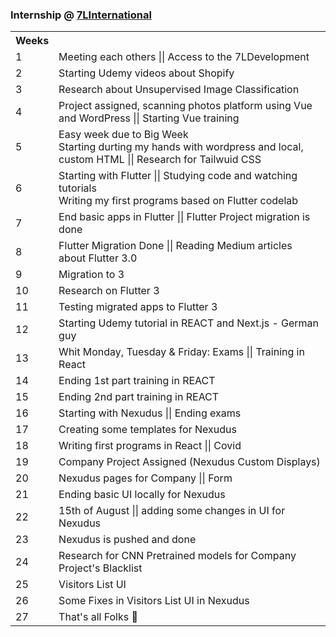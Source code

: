 ### Internship @ [7LInternational](https://7linternational.com)

               

<table>
  <tr>
    <th>Weeks</th>
    <th> </th>
    
  </tr>
    <tr>
      <td> 1 </td>
      <td>Meeting each others || Access to the 7LDevelopment </td>
  </tr>
   <tr>
      <td> 2 </td>
      <td>Starting Udemy videos about Shopify </td>
  </tr>
  <tr>
      <td> 3 </td>
      <td>Research about Unsupervised Image Classification </td>
  </tr>
   <tr>
      <td> 4 </td>
      <td>Project assigned, scanning photos platform using Vue and WordPress || Starting Vue training </td>
  </tr>
  
  <tr>
      <td> 5 </td>
      <td> Easy week due to Big Week </br>
      Starting durting my hands with wordpress and local, custom HTML || Research for Tailwuid CSS </td>
  </tr>
  
  <tr>
      <td> 6 </td>
      <td>Starting with Flutter || Studying code and watching tutorials </br>
      Writing my first programs based on Flutter codelab </td>
  </tr>
  
  <tr>
      <td> 7 </td>
      <td> End basic apps in Flutter || Flutter Project migration is done </td>
  </tr>
  
  <tr>
      <td> 8 </td>
      <td> Flutter Migration Done || Reading Medium articles about Flutter 3.0 </td>
  </tr>
  
  <tr>
      <td> 9 </td>
      <td>  Migration to 3  </td>
  </tr>
  
  <tr>
      <td> 10 </td>
      <td>  Research on Flutter 3 </td>
  </tr>
  
  <tr>
      <td> 11 </td>
      <td>  Testing migrated apps to Flutter 3 </td>
  </tr>
  
  <tr>
      <td> 12 </td>
      <td> Starting Udemy tutorial in REACT and Next.js - German guy  </td>
  </tr>
  
   <tr>
      <td> 13 </td>
      <td> Whit Monday, Tuesday & Friday: Exams || Training in React  </td>
  </tr>
  
  <tr>
      <td> 14 </td>
      <td>  Ending 1st part training in REACT  </td>
  </tr>

<tr>
      <td> 15 </td>
      <td> Ending 2nd part training in REACT </td>
  </tr>
  
  <tr>
      <td> 16 </td>
      <td> Starting with Nexudus || Ending exams </td>
  </tr>
  
  <tr>
      <td> 17 </td>
      <td> Creating some templates for Nexudus </td>
  </tr>
  
  <tr>
      <td> 18 </td>
      <td> Writing first programs in React || Covid </td> 
  </tr>
  
  <tr>
      <td> 19 </td>
      <td> Company Project Assigned (Nexudus Custom Displays) </td> 
  </tr>
  
  <tr>
      <td> 20 </td>
      <td> Nexudus pages for Company || Form </td> 
  </tr>
  
  <tr>
      <td> 21 </td>
      <td> Ending basic UI locally for Nexudus </td> 
  </tr>
 <tr>
      <td> 22 </td>
      <td> 15th of August || adding some changes in UI for Nexudus  </td> 
  </tr>
  
  <tr>
      <td> 23 </td>
      <td> Nexudus is pushed and done  </td> 
  </tr>
  
 <tr>
      <td> 24 </td>
      <td>  Research for CNN Pretrained models for Company Project's Blacklist </td> 
  </tr>
  
   <tr>
      <td> 25 </td>
      <td>  Visitors List UI </td> 
  </tr>
  
  <tr>
      <td> 26 </td>
      <td>  Some Fixes in Visitors List UI in Nexudus </td> 
  </tr>
  
  <tr>
      <td> 27 </td>
      <td>  That's all Folks 🤟</td> 
  </tr>
  

